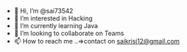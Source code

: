 - 👋 Hi, I’m @sai73542
- 👀 I’m interested in Hacking
- 🌱 I’m currently learning Java
- 💞️ I’m looking to collaborate on Teams
- 📫 How to reach me ..=>contact on saikrisj12@gmail.com

<!---
sai73542/sai73542 is a ✨ special ✨ repository because its `README.md` (this file) appears on your GitHub profile.
You can click the Preview link to take a look at your changes.
--->
